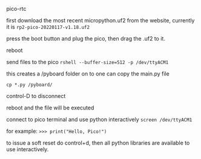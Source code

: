pico-rtc

first download the most recent micropython.uf2 from the website, 
currently it is `rp2-pico-20220117-v1.18.uf2`

press the boot button and plug the pico, then drag the .uf2 to it.

reboot


send files to the pico 
`rshell --buffer-size=512 -p /dev/ttyACM1`

this creates a /pyboard folder on to one can copy the main.py file

`cp *.py /pyboard/`

control-D to disconnect

reboot and the file will be executed

connect to pico terminal and use python interactively
`screen /dev/ttyACM1`


for example:
`>>> print("Hello, Pico!")`

to issue a soft reset do control+d, then all python libraries are available to use interactively.

